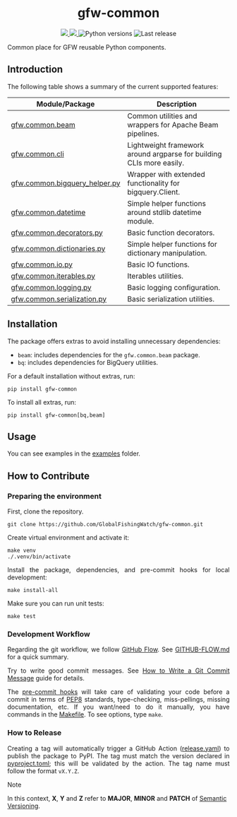 <h1 align="center" style="border-bottom: none;"> gfw-common </h1>

<p align="center">
  <a href="https://github.com/GlobalFishingWatch/gfw-common-client/actions/workflows/ci.yaml" >
    <img src="https://github.com/GlobalFishingWatch/gfw-common/actions/workflows/ci.yaml/badge.svg"/>
  </a>
  <a href="https://codecov.io/gh/GlobalFishingWatch/gfw-common" >
    <img src="https://codecov.io/gh/GlobalFishingWatch/gfw-common/graph/badge.svg?token=bpFiU6qtrd"/>
  </a>
  <a>
    <img alt="Python versions" src="https://img.shields.io/badge/python-3.10%20%7C%203.11%20%7C%203.12%20%7C%203.13-blue">
  </a>
  <a>
    <img alt="Last release" src="https://img.shields.io/github/v/release/GlobalFishingWatch/gfw-common">
  </a>
</p>

Common place for GFW reusable Python components.

[commitizen]: https://github.com/commitizen-tools/commitizen
[Conventional Commits]: https://www.conventionalcommits.org/en/v1.0.0/
[GitHub Flow]: https://githubflow.github.io
[How to Write a Git Commit Message]: https://cbea.ms/git-commit/
[PEP8]: https://peps.python.org/pep-0008/
[pip-tools]: https://pip-tools.readthedocs.io/en/stable/
[Semantic Versioning]: https://semver.org

[examples]: examples/
[GITHUB-FLOW.md]: GITHUB-FLOW.md
[Makefile]: Makefile
[pre-commit hooks]: .pre-commit-config.yaml
[pyproject.toml]: pyproject.toml
[release.yaml]: .github/workflows/release.yaml

[gfw.common.beam]: src/gfw/common/beam/
[gfw.common.cli]: src/gfw/common/cli/
[gfw.common.bigquery_helper.py]: src/gfw/common/bigquery_helper.py
[gfw.common.datetime]: src/gfw/common/datetime.py
[gfw.common.decorators.py]: src/gfw/common/decorators.py
[gfw.common.dictionaries.py]: src/gfw/common/dictionaries.py
[gfw.common.io.py]: src/gfw/common/io.py
[gfw.common.iterables.py]: src/gfw/common/iterables.py
[gfw.common.logging.py]: src/gfw/common/logging.py
[gfw.common.serialization.py]: src/gfw/common/serialization.py


## Introduction

<div align="justify">

The following table shows a summary of the current supported features:

<div align="center">

| Module/Package                 | Description                                                         |
| ------------------------------ | ------------------------------------------------------------------- |
|[gfw.common.beam]               | Common utilities and wrappers for Apache Beam pipelines.            |
|[gfw.common.cli]                | Lightweight framework around argparse for building CLIs more easily.|
|[gfw.common.bigquery_helper.py] | Wrapper with extended functionality for bigquery.Client.            |
|[gfw.common.datetime]           | Simple helper functions around stdlib datetime module.              |
|[gfw.common.decorators.py]      | Basic function decorators.                                          |
|[gfw.common.dictionaries.py]    | Simple helper functions for dictionary manipulation.                |
|[gfw.common.io.py]              | Basic IO functions.                                                 |
|[gfw.common.iterables.py]       | Iterables utilities.                                                |
|[gfw.common.logging.py]         | Basic logging configuration.                                        |
|[gfw.common.serialization.py]   | Basic serialization utilities.                                      |

</div>

## Installation

The package offers extras to avoid installing unnecessary dependencies:

- `beam`: includes dependencies for the `gfw.common.beam` package.
- `bq`: includes dependencies for BigQuery utilities.

For a default installation without extras, run:
```shell
pip install gfw-common
```
To install all extras, run:
```shell
pip install gfw-common[bq,beam]
```

## Usage

You can see examples in the [examples] folder.

## How to Contribute

### Preparing the environment

First, clone the repository.
```shell
git clone https://github.com/GlobalFishingWatch/gfw-common.git
```

Create virtual environment and activate it:
```shell
make venv
./.venv/bin/activate
```

Install the package, dependencies, and pre-commit hooks for local development:
```shell
make install-all
```

Make sure you can run unit tests:
```shell
make test
```

### Development Workflow

Regarding the git workflow, we follow [GitHub Flow].
See [GITHUB-FLOW.md] for a quick summary.

Try to write good commit messages.
See [How to Write a Git Commit Message] guide for details.

The [pre-commit hooks] will take care of validating your code before a commit
in terms of [PEP8] standards, type-checking, miss-pellings, missing documentation, etc.
If you want/need to do it manually, you have commands in the [Makefile].
To see options, type `make`.

### How to Release

Creating a tag will automatically trigger a GitHub Action ([release.yaml]) to publish the package to PyPI.
The tag must match the version declared in [pyproject.toml]; this will be validated by the action.
The tag name must follow the format `vX.Y.Z`.

</div>

> [!NOTE]
In this context, **X**, **Y** and **Z** refer to **MAJOR**, **MINOR** and **PATCH** of [Semantic Versioning].
